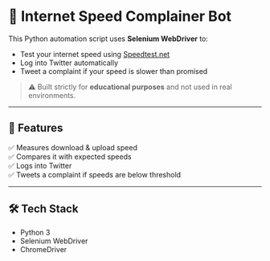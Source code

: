 # 📡 Internet Speed Complainer Bot

This Python automation script uses **Selenium WebDriver** to:

- Test your internet speed using [Speedtest.net](https://www.speedtest.net/)
- Log into Twitter automatically
- Tweet a complaint if your speed is slower than promised

> ⚠️ Built strictly for **educational purposes** and not used in real environments.

---

## 🚀 Features

✅ Measures download & upload speed  
✅ Compares it with expected speeds  
✅ Logs into Twitter  
✅ Tweets a complaint if speeds are below threshold  

---

## 🛠️ Tech Stack

- Python 3  
- Selenium WebDriver  
- ChromeDriver



